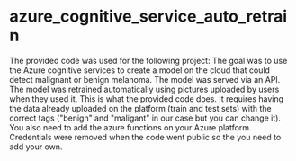 # azure_cognitive_service_auto_retrain
The provided code was used for the following project:
The goal was to use the Azure cognitive services to create a model on the cloud that could detect malignant or benign melanoma. The model was served via an API.
The model was retrained automatically using pictures uploaded by users when they used it.
This is what the provided code does. It requires having the data already uploaded on the platform (train and test sets) with the correct tags ("benign" and "maligant" in our case but you can change it). You also need to add the azure functions on your Azure platform.
Credentials were removed when the code went public so the you need to add your own.
